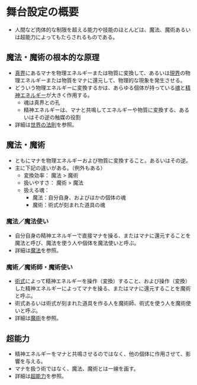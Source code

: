 # 舞台設定の概要

- 人間など肉体的な制限を超える能力や技能のほとんどは、魔法、魔術あるいは超能力によってもたらされるものである。

## 魔法・魔術の根本的な原理

- [真界](世界の法則.md#マナ真界)にあるマナを物理エネルギーまたは物質に変換して、あるいは[現界](世界の法則.md#現界)の物理エネルギーまたは物質をマナに還元して、物理的な現象を発生させる。
- どういう物理エネルギーに変換するかは、あらゆる個体が持っている[魂](世界の法則.md#魂)と[精神エネルギー](世界の法則.md#精神エネルギー)が大きく作用する。
  - 魂は真界との孔
  - 精神エネルギーは、マナと共鳴してエネルギーや物質に変換する、あるいはその逆の触媒の役割
- 詳細は[世界の法則](世界の法則.md)を参照。

## 魔法・魔術

- ともにマナを物理エネルギーおよび物質に変換すること。あるいはその逆。
- 主に下記の違いがある。（例外もある）
  - 変換効率： 魔法 > 魔術
  - 扱いやすさ： 魔術 > 魔法
  - 扱える魂：
    - 魔法：自分自身、およびほかの個体の魂
    - 魔術：術式が刻まれた道具の魂

### 魔法／魔法使い

- 自分自身の精神エネルギーで直接マナを操る、またはマナに還元することを魔法と呼び、魔法を使う人や個体を魔法使いと呼ぶ。
- 詳細は[魔法](魔法.md)を参照。

### 魔術／魔術師・魔術使い

- [術式](魔術.md#術式とは)によって精神エネルギーを操作（変換）すること、および操作（変換）した精神エネルギーによってマナを操る、またはマナに還元することを魔術と呼ぶ。
- 術式あるいは術式が刻まれた道具を作る人を魔術師、術式を使う人を魔術使いと呼ぶ。
- 詳細は[魔術](魔術.md)を参照。

## 超能力

- 精神エネルギーをマナと共鳴させるのではなく、他の個体に作用させて、影響を与える。
- マナを扱う術ではなく、魔法、魔術とは一線を画す。
- 詳細は[超能力](超能力.md)を参照。
